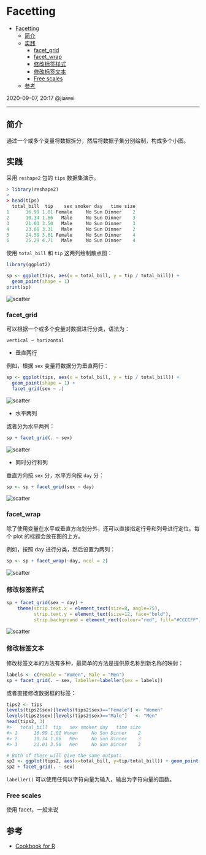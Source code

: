 # Facetting

- [Facetting](#facetting)
  - [简介](#简介)
  - [实践](#实践)
    - [facet_grid](#facet_grid)
    - [facet_wrap](#facet_wrap)
    - [修改标签样式](#修改标签样式)
    - [修改标签文本](#修改标签文本)
    - [Free scales](#free-scales)
  - [参考](#参考)

2020-09-07, 20:17
@jiawei
***

## 简介

通过一个或多个变量将数据拆分，然后将数据子集分别绘制，构成多个小图。

## 实践

采用 `reshape2` 包的 `tips` 数据集演示。

```r
> library(reshape2)
> 
> head(tips)
  total_bill  tip    sex smoker day   time size
1      16.99 1.01 Female     No Sun Dinner    2
2      10.34 1.66   Male     No Sun Dinner    3
3      21.01 3.50   Male     No Sun Dinner    3
4      23.68 3.31   Male     No Sun Dinner    2
5      24.59 3.61 Female     No Sun Dinner    4
6      25.29 4.71   Male     No Sun Dinner    4
```

使用 `total_bill` 和 `tip` 这两列绘制散点图：

```r
library(ggplot2)

sp <- ggplot(tips, aes(x = total_bill, y = tip / total_bill)) +
  geom_point(shape = 1)
print(sp)
```

![scatter](images/2020-09-07-20-03-26.png)

### facet_grid

可以根据一个或多个变量对数据进行分类，语法为：

`vertical ~ horizontal`

- 垂直两行

例如，根据 `sex` 变量将数据分为垂直两行：

```r
sp <- ggplot(tips, aes(x = total_bill, y = tip / total_bill)) +
  geom_point(shape = 1) +
  facet_grid(sex ~ .)
```

![scatter](images/2020-09-07-20-08-23.png)

- 水平两列

或者分为水平两列：

```r
sp + facet_grid(. ~ sex)
```

![scatter](images/2020-09-07-20-09-27.png)

- 同时分行和列

垂直方向按 `sex` 分，水平方向按 `day` 分：

```r
sp <- sp + facet_grid(sex ~ day)
```

![scatter](images/2020-09-07-20-11-34.png)

### facet_wrap

除了使用变量在水平或垂直方向划分外，还可以直接指定行号和列号进行定位。每个 plot 的标题会放在图的上方。

例如，按照 day 进行分类，然后设置为两列：

```r
sp <- sp + facet_wrap(~day, ncol = 2)
```

![scatter](images/2020-09-07-20-16-39.png)

### 修改标签样式

```r
sp + facet_grid(sex ~ day) +
    theme(strip.text.x = element_text(size=8, angle=75),
          strip.text.y = element_text(size=12, face="bold"),
          strip.background = element_rect(colour="red", fill="#CCCCFF"))
```

![scatter](images/2020-09-07-20-17-53.png)

### 修改标签文本

修改标签文本的方法有多种，最简单的方法是提供原名称到新名称的映射：

```r
labels <- c(Female = "Women", Male = "Men")
sp + facet_grid(. ~ sex, labeller=labeller(sex = labels))
```

或者直接修改数据框的标签：

```r
tips2 <- tips
levels(tips2$sex)[levels(tips2$sex)=="Female"] <- "Women"
levels(tips2$sex)[levels(tips2$sex)=="Male"]   <- "Men"
head(tips2, 3)
#>   total_bill  tip   sex smoker day   time size
#> 1      16.99 1.01 Women     No Sun Dinner    2
#> 2      10.34 1.66   Men     No Sun Dinner    3
#> 3      21.01 3.50   Men     No Sun Dinner    3

# Both of these will give the same output:
sp2 <- ggplot(tips2, aes(x=total_bill, y=tip/total_bill)) + geom_point(shape=1)
sp2 + facet_grid(. ~ sex)
```

`labeller()` 可以使用任何以字符向量为输入，输出为字符向量的函数。

### Free scales

使用 facet，一般来说

## 参考

- [Cookbook for R](http://www.cookbook-r.com/Graphs/Facets_(ggplot2)/)
